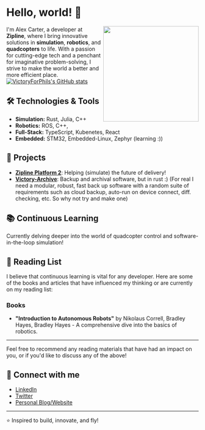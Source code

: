 # Hello, world! 👋

<img align="right" src="https://avatars.githubusercontent.com/u/6971875?v=4" width="250" height="250">

I'm Alex Carter, a developer at **Zipline**, where I bring innovative solutions in **simulation**, **robotics**, and **quadcopters** to life. With a passion for cutting-edge tech and a penchant for imaginative problem-solving, I strive to make the world a better and more efficient place.
[![VictoryForPhils's GitHub stats](https://github-readme-stats.vercel.app/api?username=victoryforphil)](https://github.com/anuraghazra/github-readme-stats)

## 🛠️ Technologies & Tools

- **Simulation:** Rust, Julia, C++
- **Robotics:** ROS, C++, 
- **Full-Stack:** TypeScript, Kubenetes, React
- **Embedded:** STM32, Embedded-Linux, Zephyr (learning :))
## 🚀 Projects
- **[Zipline Platform 2](https://www.flyzipline.com/)**: Helping (simulate) the future of delivery!
- **[Victory-Archive](https://github.com/victoryforphil/victory-archive)**: Backup and archival software, but in rust :) (For real I need a modular, robust, fast back up software with a random suite of requirements such as cloud backup, auto-run on device connect, diff. checking, etc. So why not try and make one) 

## 📚 Continuous Learning

Currently delving deeper into the world of quadcopter control and software-in-the-loop simulation!
## 📖 Reading List

I believe that continuous learning is vital for any developer. Here are some of the books and articles that have influenced my thinking or are currently on my reading list:
### Books
- **"Introduction to Autonomous Robots"** by Nikolaus Correll, Bradley Hayes, Bradley Hayes - A comprehensive dive into the basics of robotics.

---

Feel free to recommend any reading materials that have had an impact on you, or if you'd like to discuss any of the above!
## 🤝 Connect with me

- [LinkedIn](YOUR_LINKEDIN_URL)
- [Twitter](YOUR_TWITTER_URL)
- [Personal Blog/Website](YOUR_WEBSITE_URL)

---

⭐️ Inspired to build, innovate, and fly!
